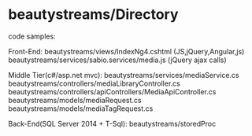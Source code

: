 # beautystreams/Directory

code samples:

Front-End:
beautystreams/views/IndexNg4.cshtml (JS,jQuery,Angular,js)
beautystreams/services/sabio.services/media.js (jQuery ajax calls)

Middle Tier(c#/asp.net mvc):
beautystreams/services/mediaService.cs
beautystreams/controllers/mediaLibraryController.cs
beautystreams/controllers/apiControllers/MediaApiController.cs
beautystreams/models/mediaRequest.cs
beautystreams/models/mediaTagRequest.cs

Back-End(SQL Server 2014 + T-Sql):
beautystreams/storedProc
